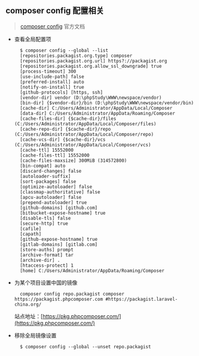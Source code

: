 ## composer config 配置相关
> [composer config](https://getcomposer.org/doc/06-config.md) 官方文档

- 查看全局配置项

		$ composer config --global --list
        [repositories.packagist.org.type] composer
        [repositories.packagist.org.url] https?://packagist.org
        [repositories.packagist.org.allow_ssl_downgrade] true
        [process-timeout] 300
        [use-include-path] false
        [preferred-install] auto
        [notify-on-install] true
        [github-protocols] [https, ssh]
        [vendor-dir] vendor (D:\phpStudy\WWW\newspace/vendor)
        [bin-dir] {$vendor-dir}/bin (D:\phpStudy\WWW\newspace/vendor/bin)
        [cache-dir] C:/Users/Administrator/AppData/Local/Composer
        [data-dir] C:/Users/Administrator/AppData/Roaming/Composer
        [cache-files-dir] {$cache-dir}/files (C:/Users/Administrator/AppData/Local/Composer/files)
        [cache-repo-dir] {$cache-dir}/repo (C:/Users/Administrator/AppData/Local/Composer/repo)
        [cache-vcs-dir] {$cache-dir}/vcs (C:/Users/Administrator/AppData/Local/Composer/vcs)
        [cache-ttl] 15552000
        [cache-files-ttl] 15552000
        [cache-files-maxsize] 300MiB (314572800)
        [bin-compat] auto
        [discard-changes] false
        [autoloader-suffix]
        [sort-packages] false
        [optimize-autoloader] false
        [classmap-authoritative] false
        [apcu-autoloader] false
        [prepend-autoloader] true
        [github-domains] [github.com]
        [bitbucket-expose-hostname] true
        [disable-tls] false
        [secure-http] true
        [cafile]
        [capath]
        [github-expose-hostname] true
        [gitlab-domains] [gitlab.com]
        [store-auths] prompt
        [archive-format] tar
        [archive-dir] .
        [htaccess-protect] 1
        [home] C:/Users/Administrator/AppData/Roaming/Composer
        
- 为某个项目设置中国的镜像

    	composer config repo.packagist composer https://packagist.phpcomposer.com #https://packagist.laravel-china.org/
	
	站点地址：[https://pkg.phpcomposer.com/](https://pkg.phpcomposer.com/)
- 移除全局镜像设置

		$ composer config --global --unset repo.packagist

